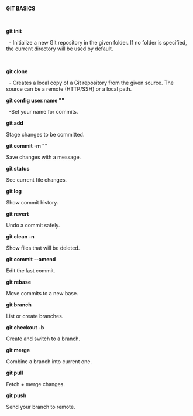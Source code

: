 **GIT BASICS**

&nbsp;

**git init**    

&nbsp;	- Initialize a new Git repository in the given folder. If no folder is specified, the current directory will be used by default.

<directory>

&nbsp;

**git clone <repo>**  

&nbsp;	- Creates a local copy of a Git repository from the given source. The source can be a remote (HTTP/SSH) or a local path.



**git config user.name "<name>"**

&nbsp;	-Set your name for commits.



**git add <directory>**

Stage changes to be committed.



**git commit -m "<message>"**

Save changes with a message.



**git status**

See current file changes.



**git log**

Show commit history.



**git revert <commit>**

Undo a commit safely.



**git clean -n**

Show files that will be deleted.



**git commit --amend**

Edit the last commit.



**git rebase <base>**

Move commits to a new base.



**git branch**

List or create branches.



**git checkout -b <branch>**

Create and switch to a branch.



**git merge <branch>**

Combine a branch into current one.



**git pull <remote>**

Fetch + merge changes.



**git push <remote> <branch>**

Send your branch to remote.









